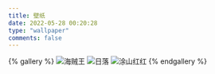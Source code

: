 ```yaml
---
title: 壁纸
date: 2022-05-28 00:20:28
type: "wallpaper"
comments: false
---
```


{% gallery %}
![海贼王](https://img.upyun.zzming.cn/wallpaper/haizeiwang_bg.jpeg)
![日落](https://img.upyun.zzming.cn/wallpaper/fengjing_riluo.webp)
![涂山红红](https://img.upyun.zzming.cn/wallpaper/dongman_tushanhonghong.webp)
{% endgallery %}